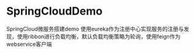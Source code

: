 # SpringCloudDemo
SpringCloud微服务搭建demo
使用eureka作为注册中心实现服务的注册与发现，使用ribbon进行负载均衡，默认负载均衡策略为轮询，使用feign作为webservice客户端
